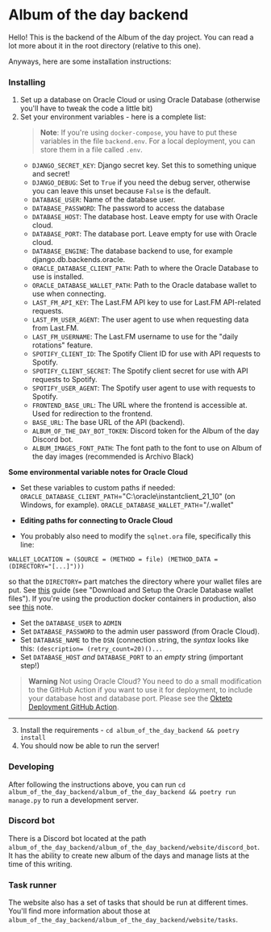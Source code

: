 # Album of the day backend

Hello! This is the backend of the Album of the day project. You can read a lot more about it in the root directory (relative to this one).

Anyways, here are some installation instructions:

### Installing

1. Set up a database on Oracle Cloud or using Oracle Database (otherwise you'll have to tweak the code a little bit)
2. Set your environment variables - here is a complete list:
   > **Note**: If you're using `docker-compose`, you have to put these variables in the file `backend.env`.
   > For a local deployment, you can store them in a file called `.env`. 
   * `DJANGO_SECRET_KEY`: Django secret key. Set this to something unique and secret!
   * `DJANGO_DEBUG`: Set to `True` if you need the debug server, otherwise you can leave this unset because `False` is the default.
   * `DATABASE_USER`: Name of the database user.
   * `DATABASE_PASSWORD`: The password to access the database
   * `DATABASE_HOST`: The database host. Leave empty for use with Oracle cloud.
   * `DATABASE_PORT`: The database port. Leave empty for use with Oracle cloud.
   * `DATABASE_ENGINE`: The database backend to use, for example django.db.backends.oracle.
   * `ORACLE_DATABASE_CLIENT_PATH`: Path to where the Oracle Database to use is installed.
   * `ORACLE_DATABASE_WALLET_PATH`: Path to the Oracle database wallet to use when connecting.
   * `LAST_FM_API_KEY`: The Last.FM API key to use for Last.FM API-related requests.
   * `LAST_FM_USER_AGENT`: The user agent to use when requesting data from Last.FM.
   * `LAST_FM_USERNAME`: The Last.FM username to use for the "daily rotations" feature.
   * `SPOTIFY_CLIENT_ID`: The Spotify Client ID for use with API requests to Spotify.
   * `SPOTIFY_CLIENT_SECRET`: The Spotify client secret for use with API requests to Spotify.
   * `SPOTIFY_USER_AGENT`: The Spotify user agent to use with requests to Spotify.
   * `FRONTEND_BASE_URL`: The URL where the frontend is accessible at. Used for redirection to the frontend.
   * `BASE_URL`: The base URL of the API (backend).
   * `ALBUM_OF_THE_DAY_BOT_TOKEN`: Discord token for the Album of the day Discord bot.
   * `ALBUM_IMAGES_FONT_PATH`: The font path to the font to use on Album of the day images (recommended is Archivo Black)

**Some environmental variable notes for Oracle Cloud**
* Set these variables to custom paths if needed:
`ORACLE_DATABASE_CLIENT_PATH`="C:\\oracle\\instantclient_21_10" (on Windows, for example).
`ORACLE_DATABASE_WALLET_PATH`="<root-path>/.wallet"

* **Editing paths for connecting to Oracle Cloud**

* You probably also need to modify the `sqlnet.ora` file, specifically this line:
```
WALLET_LOCATION = (SOURCE = (METHOD = file) (METHOD_DATA = (DIRECTORY="[...]")))
```
so that the `DIRECTORY=` part matches the directory where your wallet files are put.
See [this](https://blogs.oracle.com/opal/post/connecting-to-oracle-cloud-autonomous-database-with-django#connect) 
guide (see "Download and Setup the Oracle Database wallet files").
If you're using the production docker containers in production, also see [this](https://www.talkapex.com/2021/01/connecting-to-oracle-cloud-database-ora-28759-failure-to-open-file/) note.
* Set the `DATABASE_USER` to `ADMIN`
* Set `DATABASE_PASSWORD` to the admin user password (from Oracle Cloud).
* Set `DATABASE_NAME` to the `DSN` (connection string, the *syntax* looks like this: `(description= (retry_count=20)()...`
* Set `DATABASE_HOST` *and* `DATABASE_PORT` to an *empty* string (important step!)

> **Warning** 
> Not using Oracle Cloud? You need to do a small modification to the GitHub Action if you want to use it for deployment,
> to include your database host and database port. Please see the [Okteto Deployment GitHub Action](https://github.com/sotpotatis/album-of-the-day/blob/1bfa645fc88b0158dbd5351b616d3bc281509d06/.github/workflows/deploy-to-okteto.yaml#L53).
_____
3. Install the requirements - `cd album_of_the_day_backend && poetry install`
4. You should now be able to run the server!

### Developing

After following the instructions above, you can run `cd album_of_the_day_backend/album_of_the_day_backend && poetry run manage.py`
to run a development server.

### Discord bot

There is a Discord bot located at the path `album_of_the_day_backend/album_of_the_day_backend/website/discord_bot`. It has the ability
to create new album of the days and manage lists at the time of this writing.

### Task runner

The website also has a set of tasks that should be run at different times. You'll find more information about
those at `album_of_the_day_backend/album_of_the_day_backend/website/tasks`.